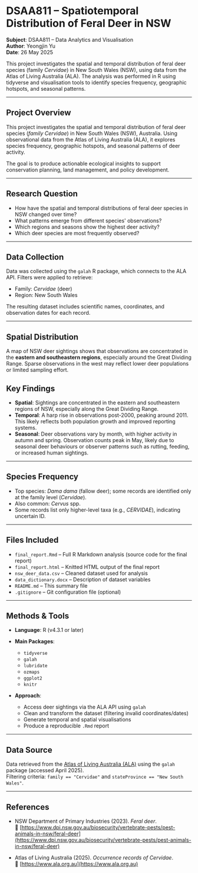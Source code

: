 # DSAA811 – Spatiotemporal Distribution of Feral Deer in NSW

**Subject**: DSAA811 – Data Analytics and Visualisation  
**Author**: Yeongjin Yu  
**Date**: 26 May 2025  

This project investigates the spatial and temporal distribution of feral deer species (family *Cervidae*) in New South Wales (NSW), using data from the Atlas of Living Australia (ALA). The analysis was performed in R using tidyverse and visualisation tools to identify species frequency, geographic hotspots, and seasonal patterns.

---

## Project Overview

This project investigates the spatial and temporal distribution of feral deer species (*family Cervidae*) in New South Wales (NSW), Australia. Using observational data from the Atlas of Living Australia (ALA), it explores species frequency, geographic hotspots, and seasonal patterns of deer activity.

The goal is to produce actionable ecological insights to support conservation planning, land management, and policy development.

---

## Research Question

- How have the spatial and temporal distributions of feral deer species in NSW changed over time?
- What patterns emerge from different species' observations?
- Which regions and seasons show the highest deer activity?
- Which deer species are most frequently observed?

---

## Data Collection

Data was collected using the `galah` R package, which connects to the ALA API. Filters were applied to retrieve:
- Family: *Cervidae* (deer)
- Region: New South Wales

The resulting dataset includes scientific names, coordinates, and observation dates for each record.

---

## Spatial Distribution

A map of NSW deer sightings shows that observations are concentrated in the **eastern and southeastern regions**, especially around the Great Dividing Range. Sparse observations in the west may reflect lower deer populations or limited sampling effort.

<!-- *(Add your map here if uploaded to GitHub — e.g., `![map](plots/deer_distribution.png)`)* -->
<!-- Or link to your HTML report -->


## Key Findings

- **Spatial**: Sightings are concentrated in the eastern and southeastern regions of NSW, especially along the Great Dividing Range.
- **Temporal**: A harp rise in observations post-2000, peaking around 2011. This likely reflects both population growth and improved reporting systems.
- **Seasonal**: Deer observations vary by month, with higher activity in autumn and spring. Observation counts peak in May, likely due to seasonal deer behaviours or observer patterns such as rutting, feeding, or increased human sightings.


---

## Species Frequency

- Top species: *Dama dama* (fallow deer); some records are identified only at the family level (*Cervidae*).
- Also common: *Cervus* spp.
- Some records list only higher-level taxa (e.g., *CERVIDAE*), indicating uncertain ID.


---

## Files Included

- `final_report.Rmd` – Full R Markdown analysis (source code for the final report)
- `final_report.html` – Knitted HTML output of the final report
- `nsw_deer_data.csv` – Cleaned dataset used for analysis
- `data_dictionary.docx` – Description of dataset variables
- `README.md` – This summary file
- `.gitignore` – Git configuration file (optional)

---

## Methods & Tools

- **Language**: R (v4.3.1 or later)
- **Main Packages**:
  - `tidyverse`
  - `galah`
  - `lubridate`
  - `ozmaps`
  - `ggplot2`
  - `knitr`

- **Approach**:
  - Access deer sightings via the ALA API using `galah`
  - Clean and transform the dataset (filtering invalid coordinates/dates)
  - Generate temporal and spatial visualisations
  - Produce a reproducible `.Rmd` report
 
---

## Data Source

Data retrieved from the [Atlas of Living Australia (ALA)](https://www.ala.org.au/) using the `galah` package (accessed April 2025).  
Filtering criteria: `family == "Cervidae"` and `stateProvince == "New South Wales"`.

---

## References

- NSW Department of Primary Industries (2023). *Feral deer*.  
  🔗 [https://www.dpi.nsw.gov.au/biosecurity/vertebrate-pests/pest-animals-in-nsw/feral-deer](https://www.dpi.nsw.gov.au/biosecurity/vertebrate-pests/pest-animals-in-nsw/feral-deer)

- Atlas of Living Australia (2025). *Occurrence records of Cervidae*.  
  🔗 [https://www.ala.org.au](https://www.ala.org.au)
